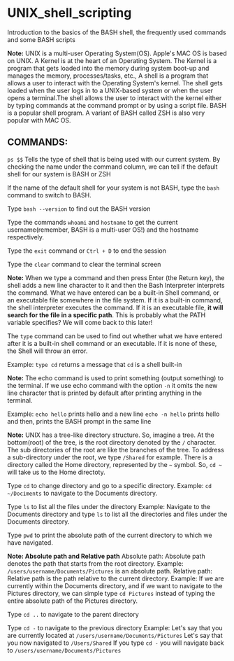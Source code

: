 # UNIX_shell_scripting
Introduction to the basics of the BASH shell, the frequently used commands and some BASH scripts

**Note:**
UNIX is a multi-user Operating System(OS). Apple's MAC OS is based on UNIX. 
A Kernel is at the heart of an Operating System. The Kernel is a program that gets loaded into the memory during system boot-up and manages the memory, processes/tasks, etc.,
A shell is a program that allows a user to interact with the Operating System's kernel. The shell gets loaded when the user logs in to a UNIX-based system or when the user opens a terminal.The shell allows the user to interact with the kernel either by typing commands at the command prompt or by using a script file.
BASH is a popular shell program. A variant of BASH called ZSH is also very popular with MAC OS.

## COMMANDS:
``` ps $$ ```
Tells the type of shell that is being used with our current system. By checking the name under the command column, we can tell if the default shell for our system is BASH or ZSH

If the name of the default shell for your system is not BASH, type the ``` bash ``` command to switch to BASH.

Type ``` bash --version ``` to find out the BASH version

Type the commands ``` whoami ``` and ``` hostname ``` to get the current username(remember, BASH is a multi-user OS!) and the hostname respectively.

Type the ``` exit ``` command or ``` Ctrl + D ``` to end the session

Type the ``` clear ``` command to clear the terminal screen

**Note:** When we type a command and then press Enter (the Return key), the shell adds a new line character to it and then the Bash Interpreter interprets the command.
What we have entered can be a built-in Shell command, or an executable file somewhere in the file system. If it is a built-in command, the shell interpreter executes the command.
If it is an executable file, **it will search for the file in a specific path**. This is probably what the PATH variable specifies? We will come back to this later!

The ``` type ``` command can be used to find out whether what we have entered after it is a built-in shell command or an executable. If it is none of these, the Shell will throw an error.

Example:
``` type cd ``` returns a message that ``` cd ``` is a shell built-in

**Note:** The echo command is used to print something (output something) to the terminal. If we use echo command with the option ```-n``` it omits the new line character that is printed by default after printing anything in the terminal.

Example:
```echo hello``` prints hello and a new line
```echo -n hello``` prints hello and then, prints the BASH prompt in the same line

**Note:**
UNIX has a tree-like directory structure. So, imagine a tree. At the bottom(root) of the tree, is the root directory denoted by the ```/``` character. The sub directories of the root are like the branches of the tree. To address a sub-directory under the root, we type ```/Shared``` for example. There is a directory called the Home directory, represented by the ```~``` symbol. So, ```cd ~``` will take us to the Home directoty.

Type ```cd``` to change directory and go to a specific directory. 
Example: ```cd ~/Dociments``` to navigate to the Documents directory.

Type ```ls``` to list all the files under the directory
Example: Navigate to the Documents directory and type ```ls``` to list all the directories and files under the Documents directory.

Type ```pwd``` to print the absolute path of the current directory to which we have navigated.

**Note: Absolute path and Relative path**
Absolute path: Absolute path denotes the path that starts from the root directory.
Example: ```/users/username/Documents/Pictures``` is an absolute path.
Relative path: Relative path is the path relative to the current directory.
Example: If we are currently within the Documents directory, and if we want to navigate to the Pictures directory, we can simple type ```cd Pictures``` instead of typing the entire absolute path of the Pictures directory.

Type ```cd ..``` to navigate to the parent directory

Type ```cd -``` to navigate to the previous directory
Example: Let's say that you are currently located at ```/users/username/Documents/Pictures```
Let's say that you now navigated to ```/Users/Shared```
If you type ```cd -``` you will navigate back to ```/users/username/Documents/Pictures```























